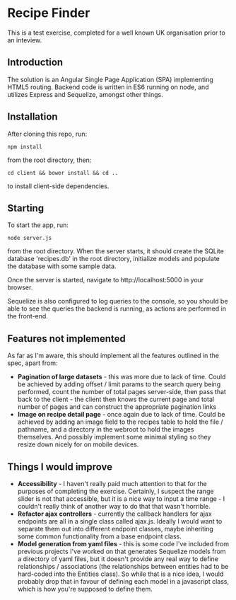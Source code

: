 Recipe Finder
=============

This is a test exercise, completed for a well known UK organisation prior to an inteview.

Introduction
------------
The solution is an Angular Single Page Application (SPA) implementing HTML5 routing. Backend code is written in ES6 running on node, and utilizes Express and Sequelize, amongst other things.

Installation
------------
After cloning this repo, run:

`npm install`

from the root directory, then:

`cd client && bower install && cd ..`

to install client-side dependencies.

Starting
--------
To start the app, run:

`node server.js`

from the root directory. When the server starts, it should create the SQLite database 'recipes.db' in the root directory, initialize models and populate the database with some sample data.

Once the server is started, navigate to http://localhost:5000 in your browser.

Sequelize is also configured to log queries to the console, so you should be able to see the queries the backend is running, as actions are performed in the front-end.

Features not implemented
------------------------
As far as I'm aware, this should implement all the features outlined in the spec, apart from:

* **Pagination of large datasets** - this was more due to lack of time. Could be achieved by adding offset / limit params to the search query being performed, count the number of total pages server-side, then pass that back to the client - the client then knows the current page and total number of pages and can construct the appropriate pagination links
* **Image on recipe detail page** - once again due to lack of time. Could be achieved by adding an image field to the recipes table to hold the file / pathname, and a directory in the webroot to hold the images themselves. And possibly implement some minimal styling so they resize down nicely for on mobile devices.

Things I would improve
----------------------
* **Accessibility** - I haven't really paid much attention to that for the purposes of completing the exercise. Certainly, I suspect the range slider is not that accessible, but it is a nice way to input a time range - I couldn't really think of another way to do that that wasn't horrible.
* **Refactor ajax controllers** - currently the callback handlers for ajax endpoints are all in a single class called ajax.js. Ideally I would want to separate them out into different endpoint classes, maybe inheriting some common functionality from a base endpoint class.
* **Model generation from yaml files** - this is some code I've included from previous projects I've worked on that generates Sequelize models from a directory of yaml files, but it doesn't provide any real way to define relationships / associations (the relationships between entities had to be hard-coded into the Entities class). So while that is a nice idea, I would probably drop that in favour of defining each model in a javascript class, which is how you're supposed to define them.
